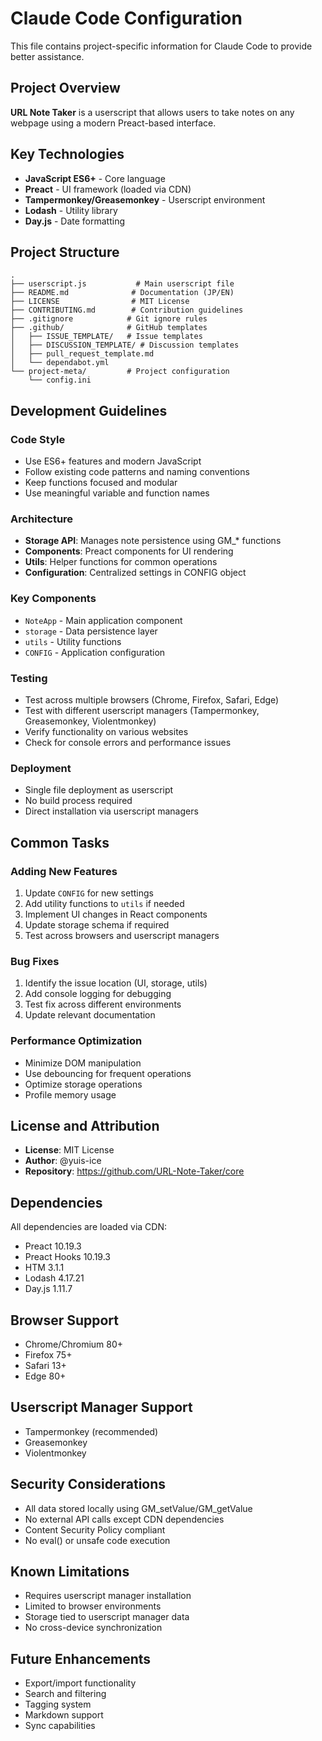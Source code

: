 # Claude Code Configuration

This file contains project-specific information for Claude Code to provide better assistance.

## Project Overview

**URL Note Taker** is a userscript that allows users to take notes on any webpage using a modern Preact-based interface.

## Key Technologies

- **JavaScript ES6+** - Core language
- **Preact** - UI framework (loaded via CDN)
- **Tampermonkey/Greasemonkey** - Userscript environment
- **Lodash** - Utility library
- **Day.js** - Date formatting

## Project Structure

```
.
├── userscript.js           # Main userscript file
├── README.md              # Documentation (JP/EN)
├── LICENSE                # MIT License
├── CONTRIBUTING.md        # Contribution guidelines
├── .gitignore            # Git ignore rules
├── .github/              # GitHub templates
│   ├── ISSUE_TEMPLATE/   # Issue templates
│   ├── DISCUSSION_TEMPLATE/ # Discussion templates
│   ├── pull_request_template.md
│   └── dependabot.yml
└── project-meta/         # Project configuration
    └── config.ini
```

## Development Guidelines

### Code Style
- Use ES6+ features and modern JavaScript
- Follow existing code patterns and naming conventions
- Keep functions focused and modular
- Use meaningful variable and function names

### Architecture
- **Storage API**: Manages note persistence using GM_* functions
- **Components**: Preact components for UI rendering
- **Utils**: Helper functions for common operations
- **Configuration**: Centralized settings in CONFIG object

### Key Components
- `NoteApp` - Main application component
- `storage` - Data persistence layer
- `utils` - Utility functions
- `CONFIG` - Application configuration

### Testing
- Test across multiple browsers (Chrome, Firefox, Safari, Edge)
- Test with different userscript managers (Tampermonkey, Greasemonkey, Violentmonkey)
- Verify functionality on various websites
- Check for console errors and performance issues

### Deployment
- Single file deployment as userscript
- No build process required
- Direct installation via userscript managers

## Common Tasks

### Adding New Features
1. Update `CONFIG` for new settings
2. Add utility functions to `utils` if needed
3. Implement UI changes in React components
4. Update storage schema if required
5. Test across browsers and userscript managers

### Bug Fixes
1. Identify the issue location (UI, storage, utils)
2. Add console logging for debugging
3. Test fix across different environments
4. Update relevant documentation

### Performance Optimization
- Minimize DOM manipulation
- Use debouncing for frequent operations
- Optimize storage operations
- Profile memory usage

## License and Attribution

- **License**: MIT License
- **Author**: @yuis-ice
- **Repository**: https://github.com/URL-Note-Taker/core

## Dependencies

All dependencies are loaded via CDN:
- Preact 10.19.3
- Preact Hooks 10.19.3
- HTM 3.1.1
- Lodash 4.17.21
- Day.js 1.11.7

## Browser Support

- Chrome/Chromium 80+
- Firefox 75+
- Safari 13+
- Edge 80+

## Userscript Manager Support

- Tampermonkey (recommended)
- Greasemonkey
- Violentmonkey

## Security Considerations

- All data stored locally using GM_setValue/GM_getValue
- No external API calls except CDN dependencies
- Content Security Policy compliant
- No eval() or unsafe code execution

## Known Limitations

- Requires userscript manager installation
- Limited to browser environments
- Storage tied to userscript manager data
- No cross-device synchronization

## Future Enhancements

- Export/import functionality
- Search and filtering
- Tagging system
- Markdown support
- Sync capabilities